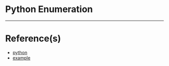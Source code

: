 # Python Enumeration

---

# Reference(s)
- [python](https://wiki.python.org/moin/EnumerationProgramming)
- [example](https://www.programiz.com/python-programming/examples/represent-enum)
